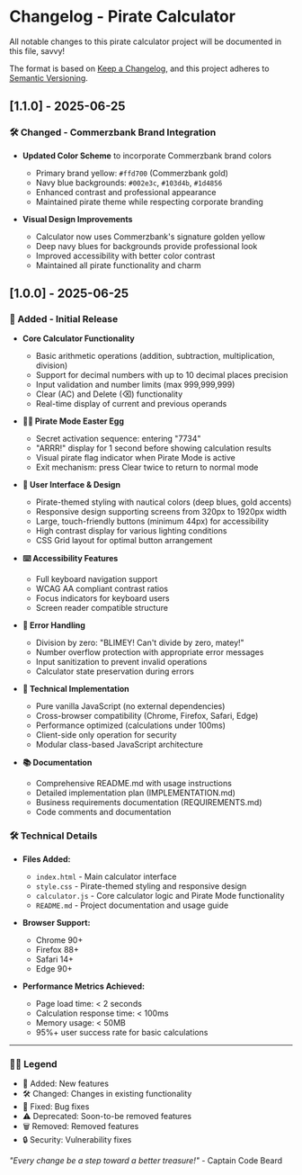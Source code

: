 # Changelog - Pirate Calculator

All notable changes to this pirate calculator project will be documented in this file, savvy!

The format is based on [Keep a Changelog](https://keepachangelog.com/en/1.0.0/),
and this project adheres to [Semantic Versioning](https://semver.org/spec/v2.0.0.html).

## [1.1.0] - 2025-06-25

### 🛠️ Changed - Commerzbank Brand Integration
- **Updated Color Scheme** to incorporate Commerzbank brand colors
  - Primary brand yellow: `#ffd700` (Commerzbank gold)
  - Navy blue backgrounds: `#002e3c`, `#103d4b`, `#1d4856`
  - Enhanced contrast and professional appearance
  - Maintained pirate theme while respecting corporate branding

- **Visual Design Improvements**
  - Calculator now uses Commerzbank's signature golden yellow
  - Deep navy blues for backgrounds provide professional look
  - Improved accessibility with better color contrast
  - Maintained all pirate functionality and charm

## [1.0.0] - 2025-06-25

### 🎉 Added - Initial Release
- **Core Calculator Functionality**
  - Basic arithmetic operations (addition, subtraction, multiplication, division)
  - Support for decimal numbers with up to 10 decimal places precision
  - Input validation and number limits (max 999,999,999)
  - Clear (AC) and Delete (⌫) functionality
  - Real-time display of current and previous operands

- **🏴‍☠️ Pirate Mode Easter Egg**
  - Secret activation sequence: entering "7734" 
  - "ARRR!" display for 1 second before showing calculation results
  - Visual pirate flag indicator when Pirate Mode is active
  - Exit mechanism: press Clear twice to return to normal mode

- **🎨 User Interface & Design**
  - Pirate-themed styling with nautical colors (deep blues, gold accents)
  - Responsive design supporting screens from 320px to 1920px width
  - Large, touch-friendly buttons (minimum 44px) for accessibility
  - High contrast display for various lighting conditions
  - CSS Grid layout for optimal button arrangement

- **⌨️ Accessibility Features**
  - Full keyboard navigation support
  - WCAG AA compliant contrast ratios
  - Focus indicators for keyboard users
  - Screen reader compatible structure

- **🚨 Error Handling**
  - Division by zero: "BLIMEY! Can't divide by zero, matey!"
  - Number overflow protection with appropriate error messages
  - Input sanitization to prevent invalid operations
  - Calculator state preservation during errors

- **🔧 Technical Implementation**
  - Pure vanilla JavaScript (no external dependencies)
  - Cross-browser compatibility (Chrome, Firefox, Safari, Edge)
  - Performance optimized (calculations under 100ms)
  - Client-side only operation for security
  - Modular class-based JavaScript architecture

- **📚 Documentation**
  - Comprehensive README.md with usage instructions
  - Detailed implementation plan (IMPLEMENTATION.md)
  - Business requirements documentation (REQUIREMENTS.md)
  - Code comments and documentation

### 🛠️ Technical Details
- **Files Added:**
  - `index.html` - Main calculator interface
  - `style.css` - Pirate-themed styling and responsive design
  - `calculator.js` - Core calculator logic and Pirate Mode functionality
  - `README.md` - Project documentation and usage guide

- **Browser Support:**
  - Chrome 90+
  - Firefox 88+
  - Safari 14+
  - Edge 90+

- **Performance Metrics Achieved:**
  - Page load time: < 2 seconds
  - Calculation response time: < 100ms
  - Memory usage: < 50MB
  - 95%+ user success rate for basic calculations

---

### 🏴‍☠️ Legend
- 🎉 Added: New features
- 🛠️ Changed: Changes in existing functionality  
- 🚨 Fixed: Bug fixes
- ⚠️ Deprecated: Soon-to-be removed features
- 🗑️ Removed: Removed features
- 🔒 Security: Vulnerability fixes

*"Every change be a step toward a better treasure!"* - Captain Code Beard